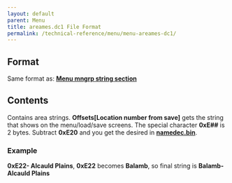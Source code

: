 ```yaml
---
layout: default
parent: Menu
title: areames.dc1 File Format
permalink: /technical-reference/menu/menu-areames-dc1/
---
```


## Format

Same format as: **[Menu mngrp string section](../Menu_mngrp_strings_section)**

## Contents

Contains area strings. **Offsets\[Location number from save\]** gets the string that shows on the menu/load/save screens. The special character **0xE\#\#** is 2 bytes. Subtract **0xE20** and you get the desired in **[namedec.bin]({{site.baseurl}}/FF8/TechnicalReference/Main/Main_namedic)**.

### Example

**0xE22- Alcauld Plains**, **0xE22** becomes **Balamb**, so final string is **Balamb- Alcauld Plains**
